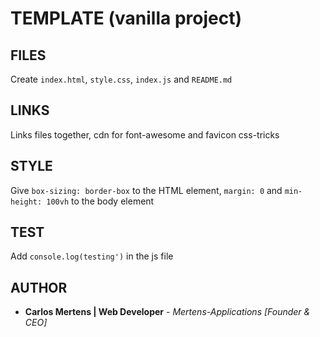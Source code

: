 # TEMPLATE (vanilla project)

## FILES

Create `index.html`, `style.css`, `index.js` and `README.md`

## LINKS

Links files together, cdn for font-awesome and favicon css-tricks

## STYLE

Give `box-sizing: border-box` to the HTML element, `margin: 0` and `min-height: 100vh` to the body element

## TEST

Add `console.log(testing')` in the js file

## AUTHOR

- **Carlos Mertens | Web Developer** - _Mertens-Applications [Founder & CEO]_
